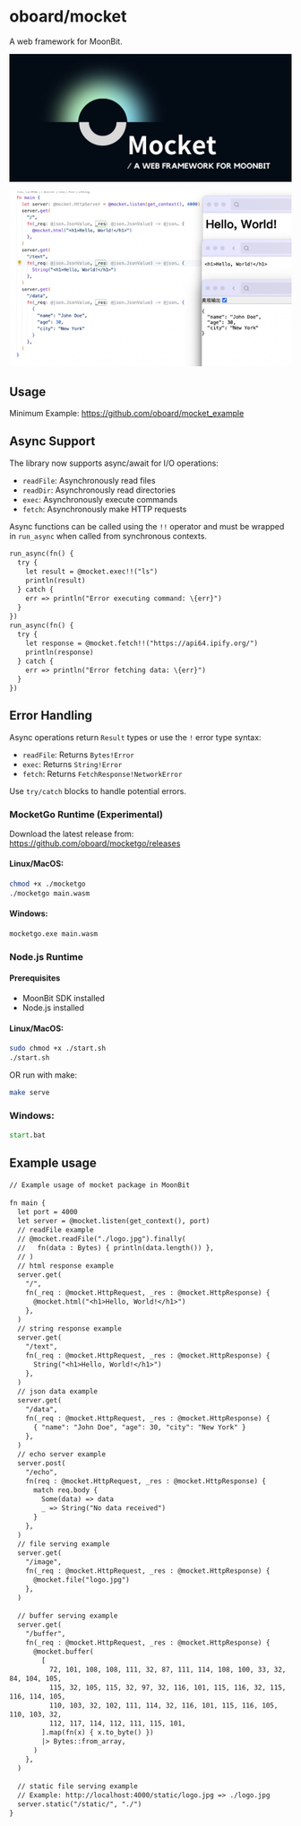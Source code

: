 # oboard/mocket

A web framework for MoonBit.

![logo](logo.jpg)

![screenshots](screenshots/1.png)

## Usage

Minimum Example: https://github.com/oboard/mocket_example

## Async Support

The library now supports async/await for I/O operations:

- `readFile`: Asynchronously read files
- `readDir`: Asynchronously read directories
- `exec`: Asynchronously execute commands
- `fetch`: Asynchronously make HTTP requests

Async functions can be called using the `!!` operator and must be wrapped in
`run_async` when called from synchronous contexts.

```moonbit
run_async(fn() {
  try {
    let result = @mocket.exec!!("ls")
    println(result)
  } catch {
    err => println("Error executing command: \{err}")
  }
})
run_async(fn() {
  try {
    let response = @mocket.fetch!!("https://api64.ipify.org/")
    println(response)
  } catch {
    err => println("Error fetching data: \{err}")
  }
})
```

## Error Handling

Async operations return `Result` types or use the `!` error type syntax:

- `readFile`: Returns `Bytes!Error`
- `exec`: Returns `String!Error`
- `fetch`: Returns `FetchResponse!NetworkError`

Use `try/catch` blocks to handle potential errors.

### MocketGo Runtime (Experimental)

Download the latest release from: https://github.com/oboard/mocketgo/releases

#### Linux/MacOS:

```bash
chmod +x ./mocketgo
./mocketgo main.wasm
```

#### Windows:

```bat
mocketgo.exe main.wasm
```

### Node.js Runtime

#### Prerequisites

- MoonBit SDK installed
- Node.js installed

#### Linux/MacOS:

```bash
sudo chmod +x ./start.sh
./start.sh
```

OR run with make:

```bash
make serve
```

### Windows:

```bat
start.bat
```

## Example usage

```moonbit
// Example usage of mocket package in MoonBit

fn main {
  let port = 4000
  let server = @mocket.listen(get_context(), port)
  // readFile example
  // @mocket.readFile("./logo.jpg").finally(
  //   fn(data : Bytes) { println(data.length()) },
  // )
  // html response example
  server.get(
    "/",
    fn(_req : @mocket.HttpRequest, _res : @mocket.HttpResponse) {
      @mocket.html("<h1>Hello, World!</h1>")
    },
  )
  // string response example
  server.get(
    "/text",
    fn(_req : @mocket.HttpRequest, _res : @mocket.HttpResponse) {
      String("<h1>Hello, World!</h1>")
    },
  )
  // json data example
  server.get(
    "/data",
    fn(_req : @mocket.HttpRequest, _res : @mocket.HttpResponse) {
      { "name": "John Doe", "age": 30, "city": "New York" }
    },
  )
  // echo server example
  server.post(
    "/echo",
    fn(req : @mocket.HttpRequest, _res : @mocket.HttpResponse) {
      match req.body {
        Some(data) => data
        _ => String("No data received")
      }
    },
  )
  // file serving example
  server.get(
    "/image",
    fn(_req : @mocket.HttpRequest, _res : @mocket.HttpResponse) {
      @mocket.file("logo.jpg")
    },
  )

  // buffer serving example
  server.get(
    "/buffer",
    fn(_req : @mocket.HttpRequest, _res : @mocket.HttpResponse) {
      @mocket.buffer(
        [
          72, 101, 108, 108, 111, 32, 87, 111, 114, 108, 100, 33, 32, 84, 104, 105,
          115, 32, 105, 115, 32, 97, 32, 116, 101, 115, 116, 32, 115, 116, 114, 105,
          110, 103, 32, 102, 111, 114, 32, 116, 101, 115, 116, 105, 110, 103, 32,
          112, 117, 114, 112, 111, 115, 101,
        ].map(fn(x) { x.to_byte() })
        |> Bytes::from_array,
      )
    },
  )

  // static file serving example
  // Example: http://localhost:4000/static/logo.jpg => ./logo.jpg
  server.static("/static/", "./")
}
```
